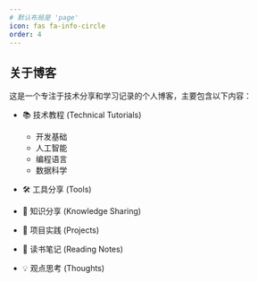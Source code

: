 ```yaml
---
# 默认布局是 'page'
icon: fas fa-info-circle
order: 4
---
```


## 关于博客

这是一个专注于技术分享和学习记录的个人博客，主要包含以下内容：

- 📚 技术教程 (Technical Tutorials)
  - 开发基础
  - 人工智能
  - 编程语言
  - 数据科学

- 🛠️ 工具分享 (Tools)
- 📖 知识分享 (Knowledge Sharing)
- 🔬 项目实践 (Projects)
- 📝 读书笔记 (Reading Notes)
- 💡 观点思考 (Thoughts)
